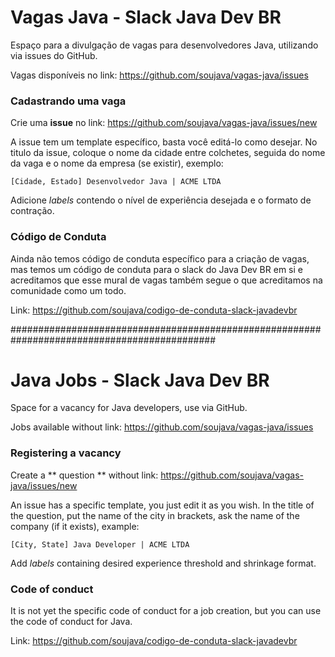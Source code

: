 # Vagas Java - Slack Java Dev BR

Espaço para a divulgação de vagas para desenvolvedores Java, utilizando via issues do GitHub.

Vagas disponíveis no link: https://github.com/soujava/vagas-java/issues

### Cadastrando uma vaga

Crie uma **issue** no link: https://github.com/soujava/vagas-java/issues/new

A issue tem um template específico, basta você editá-lo como desejar. No titulo da issue, coloque o nome da cidade entre colchetes, seguida do nome da vaga e o nome da empresa (se existir), exemplo:

`[Cidade, Estado] Desenvolvedor Java | ACME LTDA`

Adicione _labels_ contendo o nível de experiência desejada e o formato de contração. 

### Código de Conduta

Ainda não temos código de conduta específico para a criação de vagas, mas temos um código de conduta para o slack do Java Dev BR em si e acreditamos que esse mural de vagas também segue o que acreditamos na comunidade como um todo.

Link: https://github.com/soujava/codigo-de-conduta-slack-javadevbr

#############################################################################################

# Java Jobs - Slack Java Dev BR

Space for a vacancy for Java developers, use via GitHub.

Jobs available without link: https://github.com/soujava/vagas-java/issues

### Registering a vacancy

Create a ** question ** without link: https://github.com/soujava/vagas-java/issues/new

An issue has a specific template, you just edit it as you wish. In the title of the question, put the name of the city in brackets, ask the name of the company (if it exists), example:

`[City, State] Java Developer | ACME LTDA`

Add _labels_ containing desired experience threshold and shrinkage format.

### Code of conduct

It is not yet the specific code of conduct for a job creation, but you can use the code of conduct for Java.

Link: https://github.com/soujava/codigo-de-conduta-slack-javadevbr
